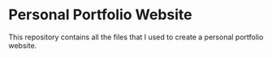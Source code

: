 # Personal Portfolio Website
This repository contains all the files that I used to create a personal portfolio website.
